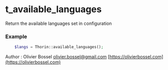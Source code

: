 # t_available_languages

Return the available languages set in configuration


### Example
```php
	$langs = Thorin::available_languages();
```
Author : Olivier Bossel [olivier.bossel@gmail.com](mailto:olivier.bossel@gmail.com) [https://olivierbossel.com](https://olivierbossel.com)